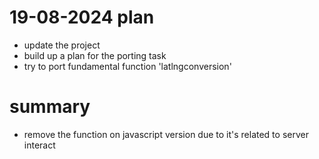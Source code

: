 # 19-08-2024 plan
- update the project
- build up a plan for the porting task
- try to port fundamental function 'latlngconversion'

# summary
- remove the function on javascript version due to it's related to server interact